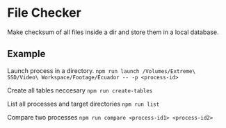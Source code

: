 # File Checker

Make checksum of all files inside a dir and store them in a local database.

## Example

Launch process in a directory.
`npm run launch /Volumes/Extreme\ SSD/Video\ Workspace/Footage/Ecuador -- -p <process-id>`

Create all tables neccesary
`npm run create-tables`

List all processes and target directories
`npm run list`

Compare two processes
`npm run compare <process-id1> <process-id2>`
